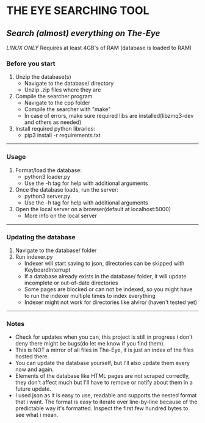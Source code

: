 # THE EYE SEARCHING TOOL
*Search (almost) everything on The-Eye* 
----

*LINUX ONLY*
Requires at least 4GB's of RAM (database is loaded to RAM)
### Before you start
1. Unzip the database(s)
    * Navigate to the database/ directory
    * Unzip .zip files where they are
2. Compile the searcher program
    * Navigate to the cpp folder
    * Compile the searcher with "make"
    * In case of errors, make sure required libs are installed(libzmq3-dev and others as needed)
3. Install required python libraries:   
    * pip3 install -r requirements.txt
---- 

### Usage
1. Format/load the database:
    * python3 loader.py
    * Use the -h tag for help with additional arguments 
2. Once the database loads, run the server:
    * python3 server.py
    * Use the -h tag for help with additional arguments 
3. Open the local server on a browser(default at localhost:5000)
    * More info on the local server
---- 

### Updating the database
1. Navigate to the database/ folder
2. Run indexer.py 
    * Indexer will start saving to json, directories can be skipped with KeyboardInterrupt
    * If a database already exists in the database/ folder, it will update incomplete or out-of-date directories
    * Some pages are blocked or can not be indexed, so you might have to run the indexer multiple times to index everything
    * Indexer might not work for directories like alviro/ (haven't tested yet)
---- 

### Notes
* Check for updates when you can, this project is still in progress i don't deny there might be bugs(do let me know if you find them).
* This is NOT a mirror of all files in The-Eye, it is just an index of the files hosted there.
* You can update the database yourself, but I'll also update them every now and again.
* Elements of the database like HTML pages are not scraped correctly, they don't affect much but I'll have to remove or notify about them in a future update.
* I used json as it is easy to use, readable and supports the nested format that i want. The format is easy to iterate over line-by-line because of the predictable way it's formatted. Inspect the first few hundred bytes to see what i mean.